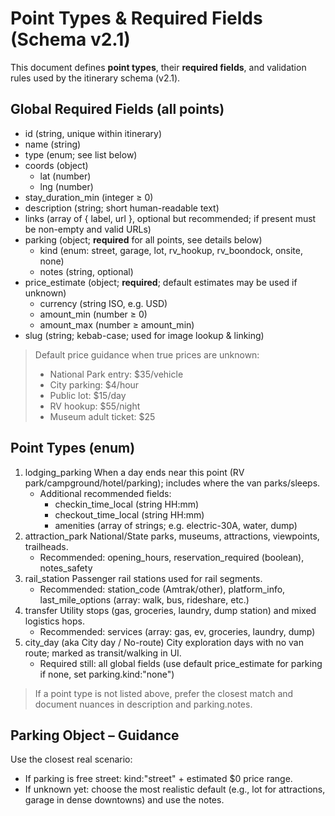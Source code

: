 # Point Types & Required Fields (Schema v2.1)

This document defines **point types**, their **required fields**, and validation rules used by the itinerary schema (v2.1).

## Global Required Fields (all points)
- id (string, unique within itinerary)
- name (string)
- type (enum; see list below)
- coords (object)
  - lat (number)
  - lng (number)
- stay_duration_min (integer ≥ 0)
- description (string; short human-readable text)
- links (array of { label, url }, optional but recommended; if present must be non-empty and valid URLs)
- parking (object; **required** for all points, see details below)
  - kind (enum: street, garage, lot, rv_hookup, rv_boondock, onsite, none)
  - notes (string, optional)
- price_estimate (object; **required**; default estimates may be used if unknown)
  - currency (string ISO, e.g. USD)
  - amount_min (number ≥ 0)
  - amount_max (number ≥ amount_min)
- slug (string; kebab-case; used for image lookup & linking)

> Default price guidance when true prices are unknown:
> - National Park entry: $35/vehicle
> - City parking: $4/hour
> - Public lot: $15/day
> - RV hookup: $55/night
> - Museum adult ticket: $25

## Point Types (enum)
1. lodging_parking
   When a day ends near this point (RV park/campground/hotel/parking); includes where the van parks/sleeps.
   - Additional recommended fields:
     - checkin_time_local (string HH:mm)
     - checkout_time_local (string HH:mm)
     - amenities (array of strings; e.g. electric-30A, water, dump)
2. attraction_park
   National/State parks, museums, attractions, viewpoints, trailheads.
   - Recommended: opening_hours, reservation_required (boolean), notes_safety
3. rail_station
   Passenger rail stations used for rail segments.
   - Recommended: station_code (Amtrak/other), platform_info, last_mile_options (array: walk, bus, rideshare, etc.)
4. transfer
   Utility stops (gas, groceries, laundry, dump station) and mixed logistics hops.
   - Recommended: services (array: gas, ev, groceries, laundry, dump)
5. city_day (aka City day / No-route)
   City exploration days with no van route; marked as transit/walking in UI.
   - Required still: all global fields (use default price_estimate for parking if none, set parking.kind:"none")

> If a point type is not listed above, prefer the closest match and document nuances in description and parking.notes.

## Parking Object – Guidance
Use the closest real scenario:
- If parking is free street: kind:"street" + estimated $0 price range.
- If unknown yet: choose the most realistic default (e.g., lot for attractions, garage in dense downtowns) and use the notes.
